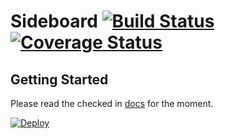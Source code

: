 Sideboard [![Build Status](https://travis-ci.org/magfest/sideboard.svg)](https://travis-ci.org/magfest/sideboard) [![Coverage Status](https://coveralls.io/repos/github/magfest/sideboard/badge.svg?branch=master)](https://coveralls.io/github/magfest/sideboard?branch=master)
=========

Getting Started
---------------

Please read the checked in [docs](https://github.com/magfest/sideboard/blob/master/docs/source/index.rst) for the moment.

[![Deploy](https://www.herokucdn.com/deploy/button.svg)](https://heroku.com/deploy)